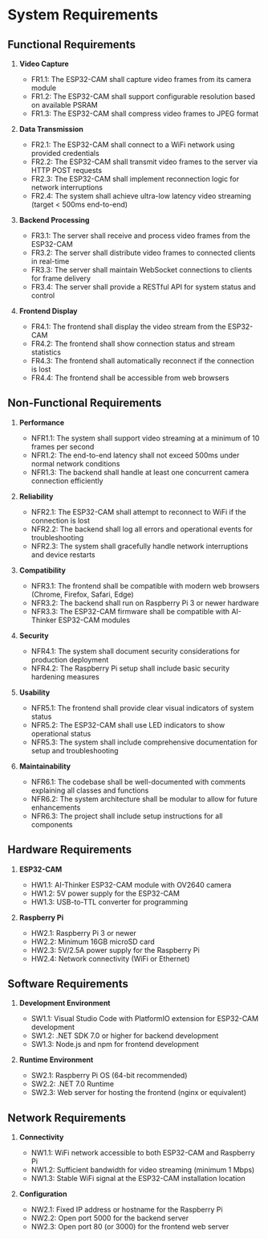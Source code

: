 # System Requirements

## Functional Requirements

1. **Video Capture**
   - FR1.1: The ESP32-CAM shall capture video frames from its camera module
   - FR1.2: The ESP32-CAM shall support configurable resolution based on available PSRAM
   - FR1.3: The ESP32-CAM shall compress video frames to JPEG format

2. **Data Transmission**
   - FR2.1: The ESP32-CAM shall connect to a WiFi network using provided credentials
   - FR2.2: The ESP32-CAM shall transmit video frames to the server via HTTP POST requests
   - FR2.3: The ESP32-CAM shall implement reconnection logic for network interruptions
   - FR2.4: The system shall achieve ultra-low latency video streaming (target < 500ms end-to-end)

3. **Backend Processing**
   - FR3.1: The server shall receive and process video frames from the ESP32-CAM
   - FR3.2: The server shall distribute video frames to connected clients in real-time
   - FR3.3: The server shall maintain WebSocket connections to clients for frame delivery
   - FR3.4: The server shall provide a RESTful API for system status and control

4. **Frontend Display**
   - FR4.1: The frontend shall display the video stream from the ESP32-CAM
   - FR4.2: The frontend shall show connection status and stream statistics
   - FR4.3: The frontend shall automatically reconnect if the connection is lost
   - FR4.4: The frontend shall be accessible from web browsers

## Non-Functional Requirements

1. **Performance**
   - NFR1.1: The system shall support video streaming at a minimum of 10 frames per second
   - NFR1.2: The end-to-end latency shall not exceed 500ms under normal network conditions
   - NFR1.3: The backend shall handle at least one concurrent camera connection efficiently

2. **Reliability**
   - NFR2.1: The ESP32-CAM shall attempt to reconnect to WiFi if the connection is lost
   - NFR2.2: The backend shall log all errors and operational events for troubleshooting
   - NFR2.3: The system shall gracefully handle network interruptions and device restarts

3. **Compatibility**
   - NFR3.1: The frontend shall be compatible with modern web browsers (Chrome, Firefox, Safari, Edge)
   - NFR3.2: The backend shall run on Raspberry Pi 3 or newer hardware
   - NFR3.3: The ESP32-CAM firmware shall be compatible with AI-Thinker ESP32-CAM modules

4. **Security**
   - NFR4.1: The system shall document security considerations for production deployment
   - NFR4.2: The Raspberry Pi setup shall include basic security hardening measures

5. **Usability**
   - NFR5.1: The frontend shall provide clear visual indicators of system status
   - NFR5.2: The ESP32-CAM shall use LED indicators to show operational status
   - NFR5.3: The system shall include comprehensive documentation for setup and troubleshooting

6. **Maintainability**
   - NFR6.1: The codebase shall be well-documented with comments explaining all classes and functions
   - NFR6.2: The system architecture shall be modular to allow for future enhancements
   - NFR6.3: The project shall include setup instructions for all components

## Hardware Requirements

1. **ESP32-CAM**
   - HW1.1: AI-Thinker ESP32-CAM module with OV2640 camera
   - HW1.2: 5V power supply for the ESP32-CAM
   - HW1.3: USB-to-TTL converter for programming

2. **Raspberry Pi**
   - HW2.1: Raspberry Pi 3 or newer
   - HW2.2: Minimum 16GB microSD card
   - HW2.3: 5V/2.5A power supply for the Raspberry Pi
   - HW2.4: Network connectivity (WiFi or Ethernet)

## Software Requirements

1. **Development Environment**
   - SW1.1: Visual Studio Code with PlatformIO extension for ESP32-CAM development
   - SW1.2: .NET SDK 7.0 or higher for backend development
   - SW1.3: Node.js and npm for frontend development

2. **Runtime Environment**
   - SW2.1: Raspberry Pi OS (64-bit recommended)
   - SW2.2: .NET 7.0 Runtime
   - SW2.3: Web server for hosting the frontend (nginx or equivalent)

## Network Requirements

1. **Connectivity**
   - NW1.1: WiFi network accessible to both ESP32-CAM and Raspberry Pi
   - NW1.2: Sufficient bandwidth for video streaming (minimum 1 Mbps)
   - NW1.3: Stable WiFi signal at the ESP32-CAM installation location

2. **Configuration**
   - NW2.1: Fixed IP address or hostname for the Raspberry Pi
   - NW2.2: Open port 5000 for the backend server
   - NW2.3: Open port 80 (or 3000) for the frontend web server
